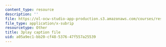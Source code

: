 ```yaml
---
content_type: resource
description: ''
file: https://ol-ocw-studio-app-production.s3.amazonaws.com/courses/res-9-003-brains-minds-and-machines-summer-course-summer-2015/a05a9ec1bb20cf48537647f557a25539_HA4undazeF0.srt
file_type: application/x-subrip
resourcetype: Other
title: 3play caption file
uid: a05a9ec1-bb20-cf48-5376-47f557a25539
---
```

